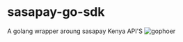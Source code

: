 # sasapay-go-sdk
A golang wrapper aroung sasapay Kenya API'S
![gophoer](https://user-images.githubusercontent.com/45265245/215266550-3d53672f-0321-49de-a8a4-76ade4085a08.jpg)
